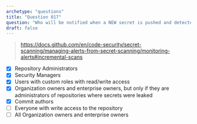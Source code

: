 ```yaml
---
archetype: "questions"
title: "Question 017"
question: "Who will be notified when a NEW secret is pushed and detected in a repository? (Choose five.)"
draft: false
---
```



> https://docs.github.com/en/code-security/secret-scanning/managing-alerts-from-secret-scanning/monitoring-alerts#incremental-scans
- [x] Repository Administrators
- [x] Security Managers
- [x] Users with custom roles with read/write access
- [x] Organization owners and enterprise owners, but only if they are administrators of repositories where secrets were leaked
- [x] Commit authors
- [ ] Everyone with write access to the repository
- [ ] All Organization owners and enterprise owners
